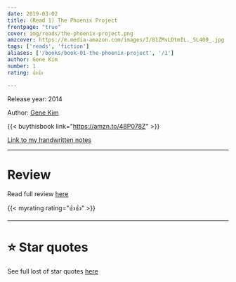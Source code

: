 ```yaml
---
date: 2019-03-02
title: (Read 1) The Phoenix Project
frontpage: "true"
cover: img/reads/the-phoenix-project.png
amzcover: https://m.media-amazon.com/images/I/81ZMvLDtmIL._SL400_.jpg
tags: ['reads', 'fiction']
aliases: ['/books/book-01-the-phoenix-project', '/1']
author: Gene Kim
number: 1
rating: 👍👍

---
```


Release year: 2014

Author: [Gene Kim](https://www.linkedin.com/in/realgenekim/)

{{< buythisbook link="https://amzn.to/48P078Z" >}}

[Link to my handwritten notes](https://drive.google.com/file/d/1QKdGi9t0untw0wHvX60e8NAGGFl8-h_8/view?usp=drive_link)

---

# Review

Read full review [here](/41)

{{< myrating rating="👍👍" >}}

---

# :star: Star quotes

See full lost of star quotes [here](/41)
